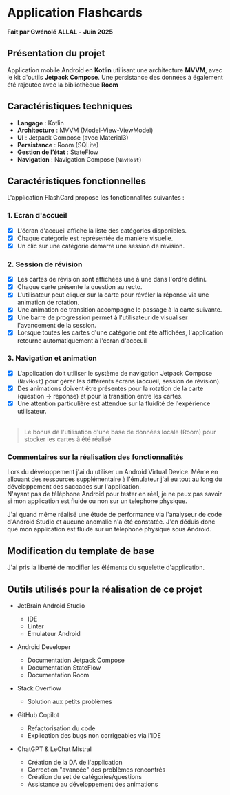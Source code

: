 # Application Flashcards
**Fait par Gwénolé ALLAL** **-** **Juin 2025**

## Présentation du projet
Application mobile Android en **Kotlin** utilisant une architecture **MVVM**, avec le kit d'outils **Jetpack Compose**. Une persistance des données à également été rajoutée avec la bibliothèque **Room**

## Caractéristiques techniques
- **Langage** : Kotlin
- **Architecture** : MVVM (Model-View-ViewModel)
- **UI** : Jetpack Compose (avec Material3)
- **Persistance** : Room (SQLite)
- **Gestion de l’état** : StateFlow
- **Navigation** : Navigation Compose (`NavHost`)

## Caractéristiques fonctionnelles

L'application FlashCard propose les fonctionnalités suivantes : 

### 1. Ecran d'accueil

- [x] L'écran d'accueil affiche la liste des catégories disponibles.
- [x] Chaque catégorie est représentée de manière visuelle.
- [x] Un clic sur une catégorie démarre une session de révision.

### 2. Session de révision

- [x] Les cartes de révision sont affichées une à une dans l'ordre défini.
- [x] Chaque carte présente la question au recto.
- [x] L'utilisateur peut cliquer sur la carte pour révéler la réponse via une animation de rotation.
- [x] Une animation de transition accompagne le passage à la carte suivante.
- [x] Une barre de progression permet à l'utilisateur de visualiser l'avancement de la session.
- [x] Lorsque toutes les cartes d'une catégorie ont été affichées, l'application retourne automatiquement à l'écran d'acceuil

### 3. Navigation et animation

- [x] L'application doit utiliser le système de navigation Jetpack Compose (`NavHost`) pour gérer les différents écrans (accueil, session de révision).
- [x] Des animations doivent être présentes pour la rotation de la carte (question -> réponse) et pour la transition entre les cartes.
- [x] Une attention particulière est attendue sur la fluidité de l'expérience utilisateur.
<br><br>
> Le bonus de l'utilisation d'une base de données locale (Room) pour stocker les cartes à été réalisé

### Commentaires sur la réalisation des fonctionnalités

Lors du développement j'ai du utiliser un Android Virtual Device. Même en allouant des ressources supplémentaire à l'émulateur j'ai eu tout au long du développement des saccades sur l'application. <br>N'ayant pas de téléphone Android pour tester en réel, je ne peux pas savoir si mon application est fluide ou non sur un telephone physique.

J'ai quand même réalisé une étude de performance via l'analyseur de code d'Android Studio et aucune anomalie n'a été constatée. J'en déduis donc que mon application est fluide sur un téléphone physique sous Android.

## Modification du template de base

J'ai pris la liberté de modifier les éléments du squelette d'application.

## Outils utilisés pour la réalisation de ce projet 

- JetBrain Android Studio
    - IDE
    - Linter
    - Emulateur Android

- Android Developer
    - Documentation Jetpack Compose
    - Documentation StateFlow
    - Documentation Room

- Stack Overflow
    - Solution aux petits problèmes

- GitHub Copilot
    - Refactorisation du code
    - Explication des bugs non corrigeables via l'IDE

- ChatGPT & LeChat Mistral
    - Création de la DA de l'application
    - Correction "avancée" des problèmes rencontrés
    - Création du set de catégories/questions
    - Assistance au développement des animations